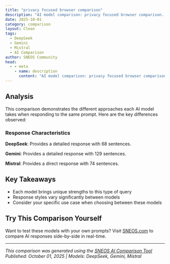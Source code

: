 ```yaml
---
title: "privacy focused browser comparison"
description: "AI model comparison: privacy focused browser comparison..."
date: 2025-10-01
category: comparison
layout: Clean
tags:
  - DeepSeek
  - Gemini
  - Mistral
  - AI Comparison
author: SNEOS Community
head:
  - - meta
    - name: description
      content: "AI model comparison: privacy focused browser comparison..."
---
```


<ChatComparison
  title="privacy focused browser comparison"
  prompt="privacy focused browser comparison"
  :responses='{"DeepSeek": "Of course. Here is a detailed comparison of major privacy-focused browsers, breaking down their philosophies, key features, and who they are best for.\n\n### Core Philosophy: The Two Main Approaches\n\nPrivacy browsers generally fall into two camps:\n\n1. **Hardened Browsers:** These are ultra-secure, often at the cost of some convenience and website compatibility. They are for users who prioritize maximum privacy above all else.\n2. **Balanced Browsers:** These offer strong, sensible privacy defaults that block trackers and ads, but they maintain good website compatibility and user-friendly features. They are for everyday use.\n\n---\n\n### Quick Comparison Table\n\n| Browser | Core Engine | Primary Focus | Key Privacy Features | Ad \u0026 Tracker Blocking | Ease of Use | Best For |\n| :--- | :--- | :--- | :--- | :--- | :--- | :--- |\n| **Firefox \u002B Hardening** | Gecko | Customizable Privacy | Multi-Account Containers, DNS-over-HTTPS, extensive config options | Strong (with uBO) | Good (needs setup) | Users who want control \u0026 customization |\n| **Brave** | Chromium | Privacy \u002B Web3 | Built-in ad/tracker blocker, Shields, IPFS, Crypto Wallet | Excellent (built-in) | Excellent | Users wanting a \u0022set-and-forget\u0022 browser with good speed |\n| **Tor Browser** | Gecko (Hardened) | Anonymity \u0026 Censorship | Onion Routing, traffic relayed through volunteers, fingerprinting resistance | Strong (built-in) | Fair (slow by design) | Journalists, activists, maximum anonymity |\n| **Ungoogled Chromium** | Chromium | De-Googling | All Google services/APIs removed, enhanced privacy controls | None (needs extension) | Poor (manual updates) | Chromium fans who want to completely remove Google |\n| **LibreWolf** | Gecko | Out-of-the-box Privacy | Firefox fork, pre-hardened, telemetry removed, uBlock Origin pre-installed | Excellent (built-in) | Good | Firefox fans who want max privacy without manual setup |\n\n---\n\n### In-Depth Browser Breakdown\n\n#### 1. Firefox (with privacy settings and extensions)\nFirefox is the leading independent, non-Chromium browser. Its real power for privacy comes from its customizability.\n\n* **Privacy Approach:** A balanced base that you can \u0022harden\u0022 to your desired level.\n* **Pros:**\n * **Not Chromium:** Breaks up the Google-dominated web monoculture.\n * **Highly Customizable:** Unmatched control over privacy settings via \u0060about:config\u0060.\n * **Excellent Extensions:** Supports powerful ad-blockers like **uBlock Origin**.\n * **Multi-Account Containers:** Isolates cookies and logins by website (e.g., keep Facebook separate from your banking).\n* **Cons:**\n * Out-of-the-box, it\u0027s not the most private; it requires manual configuration for best results.\n * Can be slightly slower than Chromium-based browsers in some benchmarks.\n* **Verdict:** The best choice for users who want a powerful, independent browser and are willing to tweak it for optimal privacy.\n\n#### 2. Brave\nBrave is a Chromium-based browser that prioritizes privacy and a built-in \u0022Web3\u0022 experience.\n\n* **Privacy Approach:** Strong, sensible defaults with a focus on blocking ads and trackers by default.\n* **Pros:**\n * **Set-and-Forget:** Excellent privacy out of the box with its built-in **Brave Shields**.\n * **Very Fast:** Pages load quickly due to ad and tracker blocking.\n * **Built-in Tor Windows:** Allows you to open a private tab that routes through the Tor network (less secure than the full Tor Browser).\n * **Blocks Fingerprinting:** Resists advanced tracking techniques.\n* **Cons:**\n * Chromium-based, so it still supports the Google ecosystem.\n * Business model involves \u0022Brave Rewards\u0022 (BAT cryptocurrency), which can be confusing or off-putting to some.\n* **Verdict:** The best \u0022it just works\u0022 privacy browser for most people. Great for those switching from Chrome who want a seamless but much more private experience.\n\n#### 3. Tor Browser\nThe Tor Browser is the gold standard for anonymity, not just privacy. It\u0027s a hardened version of Firefox that routes your traffic through the Tor network.\n\n* **Privacy Approach:** Maximum anonymity and censorship circumvention.\n* **Pros:**\n * **Anonymity:** Hides your IP address and location by routing traffic through multiple volunteer relays.\n * **Extreme Fingerprinting Resistance:** All Tor Browser users look identical, making them hard to track.\n * **Censorship Circumvention:** Can access the regular web and \u0022.onion\u0022 sites.\n* **Cons:**\n * **Very Slow:** The multi-hop routing process makes browsing slow.\n * **Inconvenient:** Breaks many websites that require JavaScript or specific screen resolutions.\n * **Overkill for Daily Use:** Not meant for logging into your Google account or daily browsing.\n* **Verdict:** A specialized tool for when you need the highest level of anonymity. Not recommended for everyday browsing.\n\n#### 4. Ungoogled Chromium / LibreWolf (The \u0022Purist\u0022 Forks)\nThese are forks of mainstream browsers that strip out all the non-privacy-friendly parts.\n\n* **Ungoogled Chromium:**\n * **What it is:** Chromium with all Google web services, background connections, and tracking removed.\n * **Best for:** Users who love Chrome\u0027s performance and extensions but want to completely de-Google. **Downside:** Often requires manual downloading and updating.\n\n* **LibreWolf:**\n * **What it is:** A fork of Firefox that is pre-hardened right out of the box. It automatically includes uBlock Origin, blocks telemetry, and uses strict privacy settings.\n * **Best for:** Firefox users who want the maximum privacy of a hardened Firefox without the manual configuration work. It\u0027s the \u0022fire-and-forget\u0022 version of privacy-focused Firefox.\n\n---\n\n### Summary \u0026 Recommendation\n\n* **For Most People:** **Brave** is the easiest and most effective switch. It provides excellent privacy and performance with zero setup.\n* **For the Privacy-Conscious Tinkerer:** **Firefox** (hardened with settings and uBlock Origin) offers the most control and supports browser diversity.\n* **For Maximum Anonymity:** **Tor Browser** is the only correct choice, but use it as a specialized tool, not your daily driver.\n* **For the Purist who loves Chrome:** **Ungoogled Chromium** is the answer, if you can handle the less convenient update process.\n* **For the Purist who loves Firefox:** **LibreWolf** gives you a pre-configured, maximum-privacy Firefox experience.\n\n### Essential Privacy Practices (Regardless of Browser)\n\n1. **Use a Privacy-Respecting Search Engine:** Switch your default search to **DuckDuckGo**, **Startpage**, or **Searx**.\n2. **Review Your Extensions:** Only install essential extensions from trusted developers, as they can have extensive access to your data.\n3. **Keep it Updated:** Always use the latest version of your browser to patch security vulnerabilities.\n4. **Consider a VPN:** A VPN hides your IP address from the websites you visit and your ISP, adding another layer of privacy, especially on public Wi-Fi.", "Gemini": "Okay, let\u0027s dive into a comparison of privacy-focused browsers. This is a complex topic, as \u0022privacy-focused\u0022 can mean different things to different people, and the landscape is constantly evolving.\n\n**Key Privacy Features to Consider:**\n\n* **Tracking Protection:** Blocking third-party trackers (e.g., ad trackers, social media trackers) that follow your browsing activity across websites. This is crucial for preventing profiling and personalized ads.\n* **Cookie Management:** How the browser handles cookies, including blocking third-party cookies, automatically deleting cookies, and allowing for more granular control over cookie permissions.\n* **Fingerprinting Resistance:** Websites can use browser fingerprinting to identify you even without cookies by analyzing your browser\u0027s configuration (e.g., fonts, operating system, installed extensions). Strong privacy browsers attempt to randomize or protect this information.\n* **VPN Integration:** Some browsers offer built-in VPNs, which can encrypt your traffic and mask your IP address. However, it\u0027s important to note that free VPNs often have limitations and may collect data.\n* **Privacy-Focused Search Engine:** Using a search engine that doesn\u0027t track your searches or personalize results based on your history.\n* **HTTPS Everywhere:** Ensuring that you\u0027re always connecting to websites using HTTPS (encrypted connection) whenever possible.\n* **Script Blocking:** Blocking scripts (e.g., JavaScript) that can be used for tracking or malicious purposes. This can break some websites, so it\u0027s often used with caution.\n* **Extension Privacy:** Being mindful of the privacy implications of browser extensions, as they can have broad access to your browsing data.\n* **Telemetry and Data Collection:** Whether the browser itself collects data about your usage and, if so, how transparent they are about it and whether you can opt out.\n* **Open Source:** Whether the browser\u0027s code is open source, allowing anyone to inspect it for privacy vulnerabilities.\n* **Security Features:** Regular security updates and features like sandboxing to protect against malware and exploits.\n* **Ease of Use:** How easy the browser is to use and configure for optimal privacy. A feature that is hard to use will be used less, and therefore be less effective.\n\n**Top Privacy-Focused Browsers (Compared):**\n\nHere\u0027s a breakdown of some of the most popular privacy-focused browsers, along with their strengths, weaknesses, and key privacy features:\n\n| Browser | Tracking Protection | Cookie Management | Fingerprinting Resistance | VPN | Search Engine | Script Blocking | Open Source | Ease of Use | Strengths | Weaknesses |\n|----------------|---------------------|--------------------|---------------------------|-----------|-----------------------|-----------------|-------------|-------------|--------------------------------------------------------------------------------------------------------------|-------------------------------------------------------------------------------------------------------------|\n| **Brave** | Strong | Excellent | Good | Built-in (Paid) | Brave Search (default) | Yes | Yes | Good | Strong privacy features, built-in ad blocker, fast performance, crypto integration (optional), cross platform | Built-in VPN not free, crypto integration can be seen as bloat by some. |\n| **Firefox (Hardened)** | Strong | Excellent | Very Good | Via Extension | Configurable | Yes | Yes | Moderate | Highly customizable, strong privacy with proper configuration, large extension ecosystem | Requires significant configuration for optimal privacy, can be overwhelming for beginners. |\n| **Tor Browser** | Very Strong | Excellent | Excellent | Built-in | DuckDuckGo (default) | Yes (by default) | Yes | Challenging | Anonymizes your traffic through the Tor network, extremely strong privacy | Slow browsing speeds due to Tor network, breaks many websites, not suitable for everyday browsing. |\n| **DuckDuckGo Browser** | Strong | Good | Good | No | DuckDuckGo (default) | No | Yes (Chromium based) | Good | Very easy to use, strong default privacy settings, excellent privacy grade shown on websites | Lacks some advanced customization options, relies on Chromium base (Google). |\n| **LibreWolf** | Strong | Excellent | Good | No | Configurable | Yes (via extension) | Yes | Moderate | Firefox fork with enhanced privacy settings by default, removes telemetry, focuses on privacy and security. | Less well-known than Firefox, may have slightly slower update cycles. |\n| **Vivaldi** | Moderate | Good | Limited | No | Configurable | No | No | Good | Highly customizable, tab management features, built-in mail client and other tools. | Not as privacy-focused as other options on this list, closed-source components. |\n\n**Detailed Breakdown of Each Browser:**\n\n* **Brave:**\n\n * **Pros:** Brave is a popular choice due to its ease of use and strong out-of-the-box privacy. It has a built-in ad blocker and tracker blocker, preventing most ads and trackers from following you around the web. It also offers a \u0022Brave Shields\u0022 feature that allows you to customize your privacy settings for each website. Brave Search is its own privacy-focused search engine that doesn\u0027t track your searches. It\u0027s Chromium-based, so it\u0027s compatible with Chrome extensions. Offers a paid VPN.\n\n * **Cons:** The built-in VPN requires a paid subscription. Crypto integration can be considered bloat. While Brave blocks ads, it has experimented with replacing them with its own ads (Brave Rewards), which has raised some privacy concerns (though it\u0027s opt-in).\n\n* **Firefox (Hardened):**\n\n * **Pros:** Firefox is highly customizable, allowing you to configure it for maximum privacy. You can use extensions like uBlock Origin, Privacy Badger, and NoScript to block trackers, ads, and scripts. By tweaking Firefox\u0027s settings (e.g., \u0060about:config\u0060), you can further enhance its privacy. Firefox is open source.\n\n * **Cons:** Achieving optimal privacy in Firefox requires significant configuration and technical knowledge. It can be overwhelming for beginners. You need to be proactive in installing and configuring extensions.\n * **How to Harden Firefox:**\n 1. **Install Privacy Extensions:** uBlock Origin, Privacy Badger, NoScript (use with caution), HTTPS Everywhere.\n 2. **Configure Privacy Settings:** Go to \u0060about:preferences#privacy\u0060. Set \u0022Enhanced Tracking Protection\u0022 to \u0022Strict.\u0022 Choose \u0022Custom\u0022 and block cookies, trackers, crypto miners, and fingerprinting.\n 3. **Modify \u0060about:config\u0060:** Type \u0060about:config\u0060 in the address bar and accept the risk. Here are some key settings to change (double-click to toggle):\n * \u0060privacy.firstparty.isolate\u0060 = \u0060true\u0060 (isolates cookies from different domains)\n * \u0060privacy.resistFingerprinting\u0060 = \u0060true\u0060 (spoofs browser fingerprint)\n * \u0060network.http.sendRefererHeader\u0060 = \u00600\u0060 (prevents sending referrer information)\n * \u0060geo.enabled\u0060 = \u0060false\u0060 (disables geolocation)\n * \u0060media.peerconnection.enabled\u0060 = \u0060false\u0060 (disables WebRTC, which can reveal your IP address)\n * \u0060toolkit.telemetry.enabled\u0060 = \u0060false\u0060 (disables telemetry)\n * \u0060toolkit.telemetry.unifiedIsOptIn\u0060 = \u0060true\u0060 (disables data collection prompt)\n\n* **Tor Browser:**\n\n * **Pros:** Tor Browser provides the strongest level of anonymity by routing your traffic through the Tor network, which consists of volunteer-run relays. It hides your IP address and makes it very difficult to trace your online activity. It\u0027s pre-configured for maximum privacy and security.\n\n * **Cons:** Tor Browser is significantly slower than other browsers due to the Tor network\u0027s routing. It breaks many websites because of its strict security settings and JavaScript blocking. It\u0027s not suitable for everyday browsing. Using Tor can also make you stand out, potentially attracting unwanted attention.\n * **Important Note:** Tor is primarily designed for anonymity, not necessarily general privacy. It protects your identity, but it doesn\u0027t necessarily block all tracking within the Tor network itself (though it does block a lot).\n\n* **DuckDuckGo Browser:**\n\n * **Pros:** This browser, from the popular privacy search engine, is designed for simple, out-of-the-box privacy. It has a built-in tracker blocker (Tracker Radar), a privacy grade for each website you visit, and a \u0022Fire Button\u0022 to quickly clear your browsing data. It\u0027s very easy to use.\n\n * **Cons:** While strong, it\u0027s not as customizable or feature-rich as Firefox. It relies on the Chromium engine, which is developed by Google. Doesn\u0027t have script blocking.\n\n* **LibreWolf:**\n\n * **Pros:** LibreWolf is a fork of Firefox that is designed to maximize privacy by default. It removes telemetry, disables Pocket integration, and includes a built-in ad blocker and tracker blocker. It\u0027s a good option for those who want Firefox\u0027s customizability but with more privacy out of the box.\n\n * **Cons:** Less well-known than Firefox, so it may have slightly slower update cycles. May require some configuration for specific needs.\n\n* **Vivaldi:**\n\n * **Pros:** Vivaldi is a highly customizable browser with a focus on power users. It offers features like tab grouping, custom themes, and built-in mail client.\n\n * **Cons:** Vivaldi is less focused on privacy than the other browsers on this list. While it offers some privacy features, it doesn\u0027t have built-in ad blocking or tracker blocking by default. It\u0027s also closed-source, which means that its code isn\u0027t publicly auditable.\n\n**Choosing the Right Browser for You:**\n\n* **For Beginners Who Want Easy Privacy:** Brave or DuckDuckGo Browser are excellent choices. They offer strong privacy out of the box without requiring complex configuration.\n* **For Users Who Want Maximum Customization and Control:** Firefox (hardened) is the best option. Be prepared to spend time configuring it.\n* **For Users Who Need Anonymity:** Tor Browser is the go-to choice, but remember its limitations.\n* **For Users Who Want Firefox with Enhanced Privacy by Default:** LibreWolf is a good middle ground.\n* **For Power Users Who Value Customization Over Privacy:** Vivaldi may be a good fit, but keep in mind its privacy limitations.\n\n**Important Considerations:**\n\n* **No browser is 100% private.** Even the most privacy-focused browsers can\u0027t protect you from everything. Your online activity can still be tracked through other means, such as your ISP or government surveillance.\n* **Be mindful of extensions.** Even in privacy-focused browsers, extensions can compromise your privacy. Only install extensions from trusted sources, and carefully review their permissions.\n* **Use a privacy-focused search engine.** Switch to a search engine like DuckDuckGo, Startpage, or Searx that doesn\u0027t track your searches.\n* **Use a VPN (Virtual Private Network).** A VPN encrypts your internet traffic and masks your IP address, making it more difficult to track your online activity. Choose a reputable VPN provider.\n* **Keep your browser updated.** Regular security updates are essential for protecting against vulnerabilities.\n* **Adjust your privacy settings on websites.** Many websites allow you to adjust your privacy settings to limit tracking.\n\n**Beyond the Browser:**\n\nRemember that your browser is just one piece of the privacy puzzle. You should also consider:\n\n* **Your operating system:** Some operating systems are more privacy-focused than others (e.g., Linux distributions like Debian or Ubuntu).\n* **Your internet service provider (ISP):** ISPs can track your browsing activity. Consider using a VPN or a privacy-focused ISP.\n* **Your online habits:** Be careful about what you share online and who you share it with.\n* **Your device security:** Protect your devices with strong passwords and security software.\n\n**In summary:** The best privacy-focused browser for you depends on your individual needs and technical expertise. Consider the factors outlined above and choose a browser that aligns with your priorities. Don\u0027t just install it, but configure it and maintain it to truly have a positive effect on your privacy.\n", "Mistral": "When it comes to privacy-focused browsers, several options stand out for their emphasis on user privacy, security, and anonymity. Here\u0027s a comparison of some of the most popular privacy-focused browsers:\n\n### 1. **Tor Browser**\n- **Privacy Features**:\n - Routes traffic through the Tor network to anonymize user activity.\n - Blocks trackers and clears cookies after each session.\n - Uses HTTPS Everywhere to enforce secure connections.\n - NoScript is pre-installed to block JavaScript, Flash, and other plugins.\n- **Pros**:\n - High level of anonymity.\n - Strong protection against tracking and surveillance.\n- **Cons**:\n - Slower browsing experience due to the Tor network.\n - Limited functionality due to strict security measures.\n\n### 2. **Brave**\n- **Privacy Features**:\n - Built-in ad blocker and tracker blocker.\n - HTTPS Everywhere for secure connections.\n - Private browsing with Tor.\n - Fingerprinting protection.\n- **Pros**:\n - Fast browsing experience.\n - User-friendly interface.\n - Supports cryptocurrency and blockchain technologies.\n- **Cons**:\n - Some privacy features are optional and need to be enabled manually.\n - Controversial revenue model involving Basic Attention Tokens (BAT).\n\n### 3. **Firefox**\n- **Privacy Features**:\n - Enhanced Tracking Protection to block trackers.\n - HTTPS-Only Mode.\n - Private Browsing mode with tracking protection.\n - Regular updates and strong community support.\n- **Pros**:\n - Highly customizable with a wide range of privacy-focused extensions.\n - Strong focus on user privacy and security.\n - Open-source and transparent development.\n- **Cons**:\n - Some privacy features need to be manually configured.\n - Performance can vary based on the number of extensions used.\n\n### 4. **DuckDuckGo Browser**\n- **Privacy Features**:\n - Built-in tracker blocker.\n - Enforces HTTPS connections.\n - Private browsing mode.\n - Global Privacy Control (GPC) support.\n- **Pros**:\n - Simple and user-friendly interface.\n - Strong focus on privacy and anti-tracking.\n - Integrated with DuckDuckGo search engine for private searches.\n- **Cons**:\n - Limited customization options.\n - Not as feature-rich as some other browsers.\n\n### 5. **Vivaldi**\n- **Privacy Features**:\n - Built-in ad blocker and tracker blocker.\n - Private browsing mode.\n - Customizable privacy settings.\n - Regular updates and strong community support.\n- **Pros**:\n - Highly customizable user interface.\n - Strong focus on user privacy and security.\n - Regular updates and strong community support.\n- **Cons**:\n - Some privacy features need to be manually configured.\n - Performance can vary based on the number of extensions used.\n\n### 6. **Epic Privacy Browser**\n- **Privacy Features**:\n - Always-on private browsing mode.\n - Built-in ad blocker and tracker blocker.\n - Encrypted proxy for enhanced privacy.\n - Fingerprinting protection.\n- **Pros**:\n - Strong focus on privacy and anti-tracking.\n - Always-on private browsing mode.\n - Encrypted proxy for enhanced privacy.\n- **Cons**:\n - Limited customization options.\n - Performance can be slower due to always-on private browsing.\n\n### 7. **Waterfox**\n- **Privacy Features**:\n - Built-in ad blocker and tracker blocker.\n - Private browsing mode.\n - Regular updates and strong community support.\n- **Pros**:\n - Highly customizable user interface.\n - Strong focus on user privacy and security.\n - Regular updates and strong community support.\n- **Cons**:\n - Some privacy features need to be manually configured.\n - Performance can vary based on the number of extensions used.\n\n### Conclusion\nEach of these browsers has its own strengths and weaknesses, and the best choice depends on your specific needs and preferences. For the highest level of anonymity, the Tor Browser is unmatched. For a balance of privacy and usability, Brave and Firefox are excellent choices. DuckDuckGo Browser and Epic Privacy Browser offer strong privacy features with a simpler interface. Vivaldi and Waterfox provide extensive customization options while maintaining a focus on privacy."}' 
  published-date="16:01"
/>

## Analysis

This comparison demonstrates the different approaches each AI model takes when responding to the same prompt. Here are the key differences observed:

### Response Characteristics

**DeepSeek**: Provides a detailed response with 68 sentences. 

**Gemini**: Provides a detailed response with 129 sentences. 

**Mistral**: Provides a direct response with 74 sentences. 

## Key Takeaways

- Each model brings unique strengths to this type of query
- Response styles vary significantly between models
- Consider your specific use case when choosing between these models

## Try This Comparison Yourself

Want to test these models with your own prompts? Visit [SNEOS.com](https://sneos.com) to compare AI responses side-by-side in real-time.

---

*This comparison was generated using the [SNEOS AI Comparison Tool](https://sneos.com)*
*Published: October 01, 2025 | Models: DeepSeek, Gemini, Mistral*

